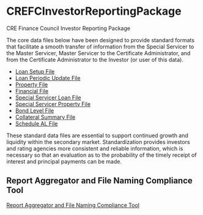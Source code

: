 # CREFCInvestorReportingPackage
CRE Finance Council Investor Reporting Package

The core data files below have been designed to provide standard formats that facilitate a smooth transfer of information from the Special Servicer to the Master Servicer, Master Servicer to the Certificate Administrator, and from the Certificate Administrator to the Investor (or user of this data). 

- [Loan Setup File](https://github.com/caseypanzer/CREFCInvestorReportingPackage/tree/master/Investor%20Reports/Loan%20Set%20Up%20File)
- [Loan Periodic Update File](https://github.com/caseypanzer/CREFCInvestorReportingPackage/tree/master/Investor%20Reports/Loan%20Periodic%20Update%20File)
- [Property File](https://github.com/caseypanzer/CREFCInvestorReportingPackage/tree/master/Investor%20Reports/Property%20File)
- [Financial File](https://github.com/caseypanzer/CREFCInvestorReportingPackage/tree/master/Investor%20Reports/Financial%20File)
- [Special Servicer Loan File](https://github.com/caseypanzer/CREFCInvestorReportingPackage/tree/master/Investor%20Reports/Special%20Servicer%20Loan%20FIle)
- [Special Servicer Property File](https://github.com/caseypanzer/CREFCInvestorReportingPackage/tree/master/Investor%20Reports/Special%20Servicer%20Property%20File)
- [Bond Level File](https://github.com/caseypanzer/CREFCInvestorReportingPackage/tree/master/Investor%20Reports/Bond%20Level%20File)
- [Collateral Summary File](https://github.com/caseypanzer/CREFCInvestorReportingPackage/tree/master/Investor%20Reports/Collateral%20Summary%20File)
- [Schedule AL File](https://github.com/caseypanzer/CREFCInvestorReportingPackage/tree/master/Investor%20Reports/Schedule%20AL%20FIle)

These standard data files are essential to support continued growth and liquidity within the secondary market. Standardization provides investors and rating agencies more consistent and reliable information, which is necessary so that an evaluation as to the probability of the timely receipt of interest and principal payments can be made. 

## Report Aggregator and File Naming Compliance Tool
[Report Aggregator and File Naming Compliance Tool](https://frozen-waters-54312.herokuapp.com/)
